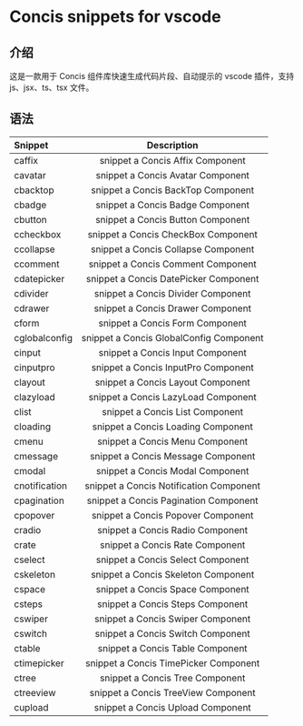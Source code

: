 # Concis snippets for vscode

## 介绍

这是一款用于 Concis 组件库快速生成代码片段、自动提示的 vscode 插件，支持 js、jsx、ts、tsx 文件。

## 语法

| Snippet | Description |
| :------ | :---------: |
|caffix|snippet a Concis Affix Component|
|cavatar|snippet a Concis Avatar Component|
|cbacktop|snippet a Concis BackTop Component|
|cbadge|snippet a Concis Badge Component|
|cbutton|snippet a Concis Button Component|
|ccheckbox|snippet a Concis CheckBox Component|
|ccollapse|snippet a Concis Collapse Component|
|ccomment|snippet a Concis Comment Component|
|cdatepicker|snippet a Concis DatePicker Component|
|cdivider|snippet a Concis Divider Component|
|cdrawer|snippet a Concis Drawer Component|
|cform|snippet a Concis Form Component|
|cglobalconfig|snippet a Concis GlobalConfig Component|
|cinput|snippet a Concis Input Component|
|cinputpro|snippet a Concis InputPro Component|
|clayout|snippet a Concis Layout Component|
|clazyload|snippet a Concis LazyLoad Component|
|clist|snippet a Concis List Component|
|cloading|snippet a Concis Loading Component|
|cmenu|snippet a Concis Menu Component|
|cmessage|snippet a Concis Message Component|
|cmodal|snippet a Concis Modal Component|
|cnotification|snippet a Concis Notification Component|
|cpagination|snippet a Concis Pagination Component|
|cpopover|snippet a Concis Popover Component|
|cradio|snippet a Concis Radio Component|
|crate|snippet a Concis Rate Component|
|cselect|snippet a Concis Select Component|
|cskeleton|snippet a Concis Skeleton Component|
|cspace|snippet a Concis Space Component|
|csteps|snippet a Concis Steps Component|
|cswiper|snippet a Concis Swiper Component|
|cswitch|snippet a Concis Switch Component|
|ctable|snippet a Concis Table Component|
|ctimepicker|snippet a Concis TimePicker Component|
|ctree|snippet a Concis Tree Component|
|ctreeview|snippet a Concis TreeView Component|
|cupload|snippet a Concis Upload Component|
